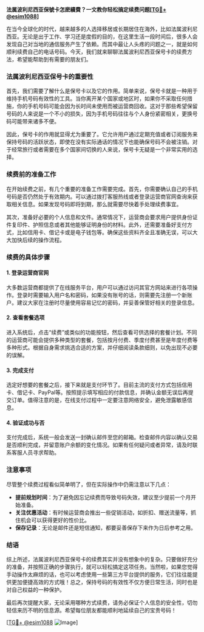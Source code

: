 **法属波利尼西亚保號卡怎麽續費？一文教你轻松搞定续费问题[[TG💪+ @esim1088](https://t.me/s/esim1088)]**

在当今全球化的时代，越来越多的人选择移居或长期居住在海外，比如法属波利尼西亚。无论是出于工作、学习还是度假的目的，在这里生活一段时间后，很多人会发现自己对当地的通信服务产生了依赖。而其中最让人头疼的问题之一，就是如何顺利续费自己的电话号码。今天，我们就来聊聊法属波利尼西亚保号卡的续费方法，希望能帮助到有需要的朋友们。

### 法属波利尼西亚保号卡的重要性

首先，我们需要了解什么是保号卡以及它的作用。简单来说，保号卡就是一种用于维持手机号码有效性的工具。当你离开某个国家或地区时，如果你不采取任何措施，你的手机号码可能会因为长时间未使用而被运营商回收。这对于那些希望保留号码的人来说是一个不小的损失，因为手机号码往往与个人身份紧密相关，更换号码可能带来诸多不便。

因此，保号卡的作用就显得尤为重要了。它允许用户通过定期充值或者订阅服务来保持号码的活跃状态，即使在没有实际通话的情况下也能确保号码不会被注销。对于经常旅行或者需要在多个国家间切换的人来说，保号卡无疑是一个非常实用的选择。

### 续费前的准备工作

在开始续费之前，有几个重要的准备工作需要完成。首先，你需要确认自己的手机号码是否仍然处于有效期内。可以通过拨打客服热线或者登录运营商官网查询来获取相关信息。如果发现号码即将到期，那么就需要尽快着手处理续费事宜。

其次，准备好必要的个人信息和文件。通常情况下，运营商会要求用户提供身份证件复印件、护照信息或者其他能够证明身份的材料。此外，还需要准备好支付方式，比如信用卡、借记卡或是电子钱包等。确保这些资料齐全且准确无误，可以大大加快后续的操作流程。

### 续费的具体步骤

#### 1. 登录运营商官网

大多数运营商都提供了在线服务平台，用户可以通过访问其官方网站来进行各项操作。登录时需要输入用户名和密码，如果没有账号的话，则需要先注册一个新账户。建议大家在注册时尽量使用容易记忆的密码，并妥善保管好相关的登录信息。

#### 2. 查看套餐选项

进入系统后，点击“续费”或类似的功能按钮，然后查看可供选择的套餐计划。不同的运营商可能会提供多种类型的套餐，包括按月付费、季度付费甚至是年度付费等多种形式。根据自身需求挑选合适的方案，并仔细阅读条款细则，以免出现不必要的误解。

#### 3. 完成支付

选定好想要的套餐之后，接下来就是支付环节了。目前主流的支付方式包括信用卡、借记卡、PayPal等。按照提示填写相应的付款信息，并确认金额无误后再提交订单。值得注意的是，在线支付过程中一定要注意网络安全，避免泄露敏感信息。

#### 4. 验证成功与否

支付完成后，系统一般会发送一封确认邮件至您的邮箱。检查邮件内容以确认交易是否顺利完成，并留意账户余额的变化情况。如果有任何疑问或者异常，请及时联系客服人员寻求帮助。

### 注意事项

尽管整个续费过程看似简单明了，但在实际操作中仍需注意以下几点：

- **提前规划时间**：为了避免因忘记续费而导致号码失效，建议至少提前一个月开始准备。
- **关注优惠活动**：有时候运营商会推出一些促销活动，如折扣、赠送流量等，抓住机会可以获得更好的性价比。
- **保存记录**：无论是邮件还是短信通知，都要妥善保存下来作为日后参考之用。

### 结语

综上所述，法属波利尼西亚保号卡的续费其实并没有想象中的复杂。只要做好充分的准备，并按照正确的步骤执行，就可以轻松搞定这项任务。当然啦，如果您觉得手动操作太麻烦的话，也可以考虑使用一些第三方平台提供的服务，它们往往能提供更加便捷高效的方式哦！总之，保持号码的有效性不仅方便日常生活，同时也是对自己权益的一种保护。

最后再次提醒大家，无论采用哪种方式续费，请务必保证个人信息的安全性，切勿轻信来历不明的信息源。希望每位朋友都能顺利地延续自己的宝贵号码！

[[TG💪+ @esim1088](https://t.me/s/esim1088) ![Image](https://i.postimg.cc/4NQfJmqS/Snipaste-2025-05-13-00-14-12.png)]